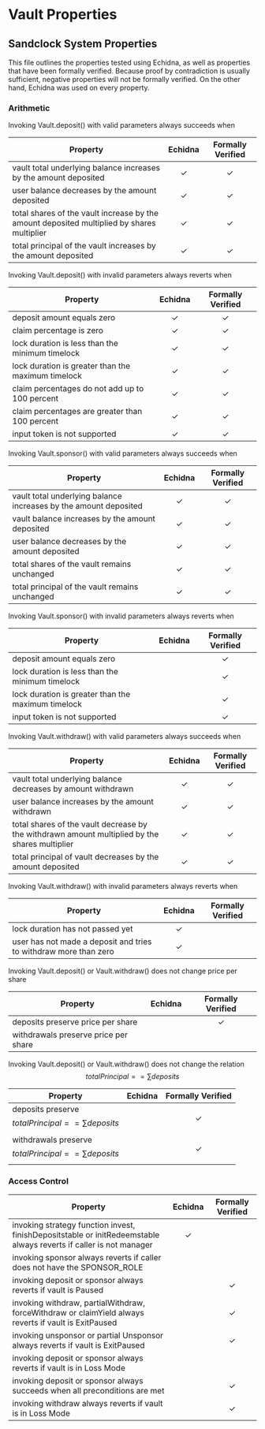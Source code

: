 # Vault Properties

## Sandclock System Properties

This file outlines the properties tested using Echidna, as well as properties that have been formally verified. Because proof by contradiction is usually sufficient, negative properties will not be formally verified. On the other hand, Echidna was used on every property.

### Arithmetic

Invoking Vault.deposit() with valid parameters always succeeds when

| Property                                                                                   | Echidna | Formally Verified |
| ------------------------------------------------------------------------------------------ | :-----: | :---------------: |
| vault total underlying balance increases by the amount deposited                           |    ✓    |         ✓         |
| user balance decreases by the amount deposited                                             |    ✓    |         ✓         |
| total shares of the vault increase by the amount deposited multiplied by shares multiplier |    ✓    |         ✓         |
| total principal of the vault increases by the amount deposited                             |    ✓    |         ✓         |

Invoking Vault.deposit() with invalid parameters always reverts when

| Property                                           | Echidna | Formally Verified |
| -------------------------------------------------- | :-----: | :---------------: |
| deposit amount equals zero                         |    ✓    |         ✓         |
| claim percentage is zero                           |    ✓    |         ✓         |
| lock duration is less than the minimum timelock    |    ✓    |         ✓         |
| lock duration is greater than the maximum timelock |    ✓    |         ✓         |
| claim percentages do not add up to 100 percent     |    ✓    |         ✓         |
| claim percentages are greater than 100 percent     |    ✓    |         ✓         |
| input token is not supported                       |    ✓    |         ✓         |

Invoking Vault.sponsor() with valid parameters always succeeds when

| Property                                                         | Echidna | Formally Verified |
| ---------------------------------------------------------------- | :-----: | :---------------: |
| vault total underlying balance increases by the amount deposited |    ✓    |         ✓         |
| vault balance increases by the amount deposited                  |    ✓    |         ✓         |
| user balance decreases by the amount deposited                   |    ✓    |         ✓         |
| total shares of the vault remains unchanged                      |    ✓    |         ✓         |
| total principal of the vault remains unchanged                   |    ✓    |         ✓         |

Invoking Vault.sponsor() with invalid parameters always reverts when

| Property                                           | Echidna | Formally Verified |
| -------------------------------------------------- | :-----: | :---------------: |
| deposit amount equals zero                         |         |         ✓         |
| lock duration is less than the minimum timelock    |         |         ✓         |
| lock duration is greater than the maximum timelock |         |         ✓         |
| input token is not supported                       |         |         ✓         |

Invoking Vault.withdraw() with valid parameters always succeeds when

| Property                                                                                       | Echidna | Formally Verified |
| ---------------------------------------------------------------------------------------------- | :-----: | :---------------: |
| vault total underlying balance decreases by amount withdrawn                                   |    ✓    |         ✓         |
| user balance increases by the amount withdrawn                                                 |    ✓    |         ✓         |
| total shares of the vault decrease by the withdrawn amount multiplied by the shares multiplier |    ✓    |         ✓         |
| total principal of vault decreases by the amount deposited                                     |    ✓    |         ✓         |

Invoking Vault.withdraw() with invalid parameters always reverts when

| Property                                                         | Echidna | Formally Verified |
| ---------------------------------------------------------------- | :-----: | :---------------: |
| lock duration has not passed yet                                 |    ✓    |                   |
| user has not made a deposit and tries to withdraw more than zero |    ✓    |                   |

Invoking Vault.deposit() or Vault.withdraw() does not change price per share

| Property                             | Echidna | Formally Verified |
| ------------------------------------ | :-----: | :---------------: |
| deposits preserve price per share    |         |         ✓         |
| withdrawals preserve price per share |         |                   |

Invoking Vault.deposit() or Vault.withdraw() does not change the relation $$totalPrincipal == \sum deposits$$

| Property                                                | Echidna | Formally Verified |
| ------------------------------------------------------- | :-----: | :---------------: |
| deposits preserve $$totalPrincipal == \sum deposits$$   |         |         ✓         |
| withdrawals preserve $$totalPrincipal == \sum deposits$$|         |         ✓         |

### Access Control

| Property                                                                                                           | Echidna | Formally Verified |
| ------------------------------------------------------------------------------------------------------------------ | :-----: | :---------------: |
| invoking strategy function invest, finishDepositstable or initRedeemstable always reverts if caller is not manager |    ✓    |                   |
| invoking sponsor always reverts if caller does not have the SPONSOR\_ROLE                                          |         |                   |
| invoking deposit or sponsor always reverts if vault is Paused                                                      |         |         ✓         |
| invoking withdraw, partialWithdraw, forceWithdraw or claimYield always reverts if vault is ExitPaused              |         |         ✓         |
| invoking unsponsor or partial Unsponsor always reverts if vault is ExitPaused                                      |         |         ✓         |
| invoking deposit or sponsor always reverts if vault is in Loss Mode                                                |         |                   |
| invoking deposit or sponsor always succeeds when all preconditions are met                                         |         |         ✓         |
| invoking withdraw always reverts if vault is in Loss Mode                                                          |         |         ✓         |
